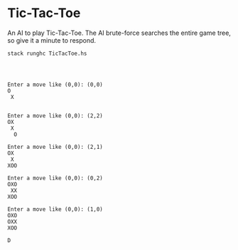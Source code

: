 # Tic-Tac-Toe

An AI to play Tic-Tac-Toe. The AI brute-force searches the entire game tree, so give it a minute to respond.

```
stack runghc TicTacToe.hs




Enter a move like (0,0): (0,0)
O  
 X


Enter a move like (0,0): (2,2)
OX
 X
  O

Enter a move like (0,0): (2,1)
OX
 X
XOO

Enter a move like (0,0): (0,2)
OXO
 XX
XOO

Enter a move like (0,0): (1,0)
OXO
OXX
XOO

D
```

